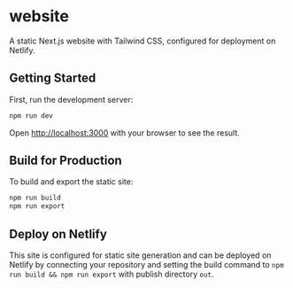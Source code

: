 # website

A static Next.js website with Tailwind CSS, configured for deployment on Netlify.

## Getting Started

First, run the development server:

```bash
npm run dev
```

Open [http://localhost:3000](http://localhost:3000) with your browser to see the result.

## Build for Production

To build and export the static site:

```bash
npm run build
npm run export
```

## Deploy on Netlify

This site is configured for static site generation and can be deployed on Netlify by connecting your repository and setting the build command to `npm run build && npm run export` with publish directory `out`.
